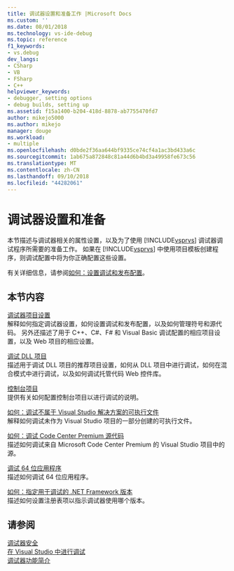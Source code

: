 ```yaml
---
title: 调试器设置和准备工作 |Microsoft Docs
ms.custom: ''
ms.date: 08/01/2018
ms.technology: vs-ide-debug
ms.topic: reference
f1_keywords:
- vs.debug
dev_langs:
- CSharp
- VB
- FSharp
- C++
helpviewer_keywords:
- debugger, setting options
- debug builds, setting up
ms.assetid: f15a1400-b204-418d-8878-ab7755470fd7
author: mikejo5000
ms.author: mikejo
manager: douge
ms.workload:
- multiple
ms.openlocfilehash: d0bde2f36aa644bf9335ce74cf4a1ac3bd433a6c
ms.sourcegitcommit: 1ab675a872848c81a44d6b4bd3a49958fe673c56
ms.translationtype: MT
ms.contentlocale: zh-CN
ms.lasthandoff: 09/10/2018
ms.locfileid: "44282061"
---
```

# <a name="debugger-settings-and-preparation"></a>调试器设置和准备
本节描述与调试器相关的属性设置，以及为了使用 [!INCLUDE[vsprvs](../code-quality/includes/vsprvs_md.md)] 调试器调试程序所需要的准备工作。 如果在 [!INCLUDE[vsprvs](../code-quality/includes/vsprvs_md.md)] 中使用项目模板创建程序，则调试配置中将为你正确配置这些设置。  
  
 有关详细信息，请参阅[如何：设置调试和发布配置](../debugger/how-to-set-debug-and-release-configurations.md)。  
  
## <a name="in-this-section"></a>本节内容  
 [调试器项目设置](../debugger/debugger-project-settings.md)  
 解释如何指定调试器设置，如何设置调试和发布配置，以及如何管理符号和源代码。 另外还描述了用于 C++、C#、F# 和 Visual Basic 调试配置的相应项目设置，以及 Web 项目的相应设置。  
  
 [调试 DLL 项目](../debugger/debugging-dll-projects.md)  
 描述用于调试 DLL 项目的推荐项目设置，如何从 DLL 项目中进行调试，如何在混合模式中进行调试，以及如何调试托管代码 Web 控件库。  
  
 [控制台项目](../debugger/debugging-preparation-console-projects.md)  
 提供有关如何配置控制台项目以进行调试的说明。   
  
 [如何：调试不属于 Visual Studio 解决方案的可执行文件](../debugger/how-to-debug-an-executable-not-part-of-a-visual-studio-solution.md)  
 解释如何调试未作为 Visual Studio 项目的一部分创建的可执行文件。  
  
 [如何：调试 Code Center Premium 源代码](../debugger/how-to-debug-with-code-center-premium-source.md)  
 描述如何调试来自 Microsoft Code Center Premium 的 Visual Studio 项目中的源。  
  
 [调试 64 位应用程序](../debugger/debug-64-bit-applications.md)  
 描述如何调试 64 位应用程序。  
  
 [如何：指定用于调试的 .NET Framework 版本](../debugger/how-to-specify-a-dotnet-framework-version-for-debugging.md)  
 描述如何设置注册表项以指示调试器使用哪个版本。  
  
## <a name="see-also"></a>请参阅  
 [调试器安全](../debugger/debugger-security.md)  
 [在 Visual Studio 中进行调试](../debugger/index.md)  
 [调试器功能简介](../debugger/debugger-feature-tour.md)